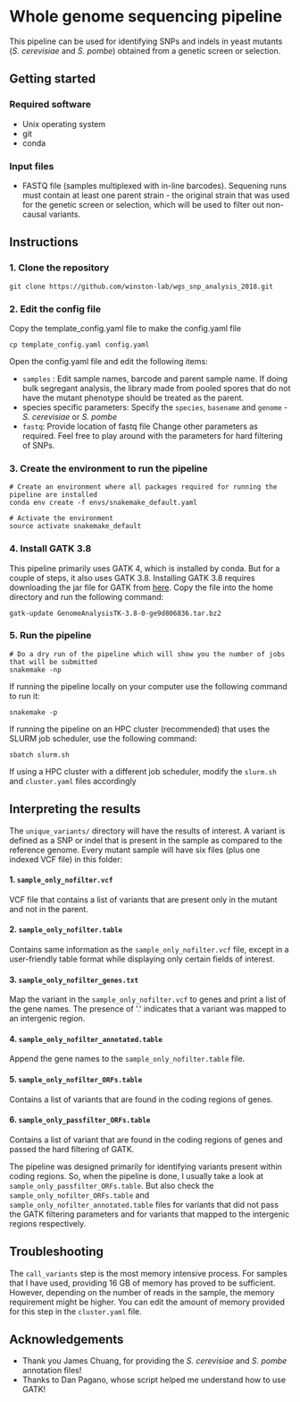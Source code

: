 # Whole genome sequencing pipeline
This pipeline can be used for identifying SNPs and indels in yeast mutants (*S. cerevisiae* and *S. pombe*) obtained from a genetic screen or selection.

## Getting started

### Required software
- Unix operating system
- git
- conda

### Input files
- FASTQ file (samples multiplexed with in-line barcodes). Sequening runs must contain at least one parent strain - the original strain that was used for the genetic screen or selection, which will be used to filter out non-causal variants.


## Instructions

### 1. Clone the repository
```
git clone https://github.com/winston-lab/wgs_snp_analysis_2018.git
```

### 2. Edit the config file
Copy the template_config.yaml file to make the config.yaml file
```
cp template_config.yaml config.yaml
```
Open the config.yaml file and edit the following items:
- ```samples``` : Edit sample names, barcode and parent sample name. If doing bulk segregant analysis, the library made from pooled spores that do not have the mutant phenotype should be treated as the parent.
- species specific parameters: Specify the ```species```, ```basename``` and ```genome``` - *S. cerevisiae* or *S. pombe*
- ```fastq```: Provide location of fastq file
Change other parameters as required. Feel free to play around with the parameters for hard filtering of SNPs.

### 3. Create the environment to run the pipeline
```
# Create an environment where all packages required for running the pipeline are installed
conda env create -f envs/snakemake_default.yaml

# Activate the environment
source activate snakemake_default
```

### 4. Install GATK 3.8
This pipeline primarily uses GATK 4, which is installed by conda. But for a couple of steps, it also uses GATK 3.8. Installing GATK 3.8 requires downloading the jar file for GATK from [here](https://software.broadinstitute.org/gatk/download/auth?package=GATK-archive&version=3.8-0-ge9d806836). Copy the file into the home directory and run the following command:
```
gatk-update GenomeAnalysisTK-3.8-0-ge9d806836.tar.bz2
```

### 5. Run the pipeline
```
# Do a dry run of the pipeline which will show you the number of jobs that will be submitted
snakemake -np
```

If running the pipeline locally on your computer use the following command to run it:
```
snakemake -p
```

If running the pipeline on an HPC cluster (recommended) that uses the SLURM job scheduler, use the following command:
```
sbatch slurm.sh
```
If using a HPC cluster with a different job scheduler, modify the ```slurm.sh``` and ```cluster.yaml``` files accordingly

## Interpreting the results
The ```unique_variants/``` directory will have the results of interest. A variant is defined as a SNP or indel that is present in the sample as compared to the reference genome. Every mutant sample will have six files (plus one indexed VCF file) in this folder:
#### 1. ```sample_only_nofilter.vcf```
VCF file that contains a list of variants that are present only in the mutant and not in the parent.
#### 2. ```sample_only_nofilter.table```
Contains same information as the ```sample_only_nofilter.vcf``` file, except in a user-friendly table format while displaying only certain fields of interest.
#### 3. ```sample_only_nofilter_genes.txt```
Map the variant in the ```sample_only_nofilter.vcf``` to genes and print a list of the gene names. The presence of '.' indicates that a variant was mapped to an intergenic region.
#### 4. ```sample_only_nofilter_annotated.table```
Append the gene names to the ```sample_only_nofilter.table``` file.
#### 5. ```sample_only_nofilter_ORFs.table```
Contains a list of variants that are found in the coding regions of genes.
#### 6. ```sample_only_passfilter_ORFs.table```
Contains a list of variant that are found in the coding regions of genes and passed the hard filtering of GATK.

The pipeline was designed primarily for identifying variants present within coding regions. So, when the pipeline is done, I usually take a look at ```sample_only_passfilter_ORFs.table```. But also check the ```sample_only_nofilter_ORFs.table``` and ```sample_only_nofilter_annotated.table``` files for variants that did not pass the GATK filtering parameters and for variants that mapped to the intergenic regions respectively.

## Troubleshooting
The ```call_variants``` step is the most memory intensive process. For samples that I have used, providing 16 GB of memory has proved to be sufficient. However, depending on the number of reads in the sample, the memory requirement might be higher. You can edit the amount of memory provided for this step in the ```cluster.yaml``` file.

## Acknowledgements
- Thank you James Chuang, for providing the *S. cerevisiae* and *S. pombe* annotation files!
- Thanks to Dan Pagano, whose script helped me understand how to use GATK!

